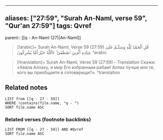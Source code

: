 
---
aliases: ["27:59", "Surah An-Naml, verse 59", "Qur'an 27:59"]
tags: Qvref
---

parent:: [[q - An-Naml (27)|An-Naml]]

> [!arabic]+ Surah An-Naml, Verse 59 (27:59)
> <span class="quran-arabic">قُلِ ٱلْحَمْدُ لِلَّهِ وَسَلَـٰمٌ عَلَىٰ عِبَادِهِ ٱلَّذِينَ ٱصْطَفَىٰٓ ۗ ءَآللَّهُ خَيْرٌ أَمَّا يُشْرِكُونَ</span>
^arabic

> [!translation]+ Surah An-Naml, Verse 59 (27:59) - Translation
> Скажи: «Хвала Аллаху, и мир Его избранным рабам! Аллах лучше или те, кого вы приобщаете в сотоварищи?».
^translation



## Related notes
```dataview
LIST from [[q - 27 - 59]]
WHERE !contains(file.name, "q - ")
SORT file.name ASC
```

### Related verses (footnote backlinks)
```dataview
LIST FROM [[q - 27 - 59]] AND #Qvref
SORT file.name ASC
```

